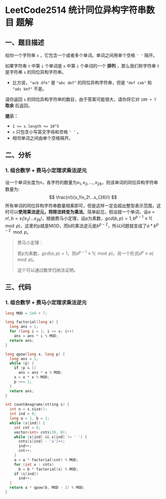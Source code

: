 # LeetCode2514 统计同位异构字符串数目 题解

## 一、题目描述

给你一个字符串 `s` ，它包含一个或者多个单词。单词之间用单个空格 `' '` 隔开。

如果字符串 `t` 中第 `i` 个单词是 `s` 中第 `i` 个单词的一个 **排列** ，那么我们称字符串 `t` 是字符串 `s` 的同位异构字符串。

- 比方说，`"acb dfe"` 是 `"abc def"` 的同位异构字符串，但是 `"def cab"` 和 `"adc bef"` 不是。

请你返回 `s` 的同位异构字符串的数目，由于答案可能很大，请你将它对 `109 + 7` **取余** 后返回。



**提示：**

- `1 <= s.length <= 10^5`
- `s` 只包含小写英文字母和空格 `' '` 。
- 相邻单词之间由单个空格隔开。



## 二、分析

### 1. 组合数学 + 费马小定理求乘法逆元

设一个单词长度为n，各字符的数量为$x_1,x_2,...,x_{26}$，则该单词的同位异构字符串数量为:
$$
\frac{n!}{x_1!x_2!...x_{26}!}
$$
所有单词的同位异构字符串数量相乘即可，但是这样一定会超出整型表示范围，这时可以**使用乘法逆元，将除法转变为乘法**。简单起见，假设就一个单词，设$a=n!,b=x_1!x_2!...x_{26}!$，根据费马小定理，设p为素数，$gcd(b,p)=1,b^{p-1}\equiv1(\mod p)$，这里的p就是MOD，而b的乘法逆元是$b^{p-2}$，所以问题就变成了$a*b^{p-2}\mod p$。



> 费马小定理：
>
> 若p为素数，$gcd(a,p)=1$，则$a^{p-1}\equiv 1 (\mod p)$，另一个形式$a^p\equiv a (\mod p)$。
>
> 这个可以通过数学归纳法证明。

## 三、代码

### 1. 组合数学 + 费马小定理求乘法逆元

```c++
long MOD = 1e9 + 7;

long factorial(long x) {
  long ans = 1;
  for (long i = 1; i <= x; i++)
    ans = ans * i % MOD;
  return ans;
}

long qpow(long x, long p) {
  long ans = 1;
  while (p) {
    if (p & 1)
      ans = ans * x % MOD;
    x = x * x % MOD;
    p >>= 1;
  }
  return ans;
}

int countAnagrams(string s) {
  int n = s.size();
  int ind = 0;
  long a = 1, b = 1;
  while (s[ind]) {
    int cnt = 0;
    vector<int> cnts(26, 0);
    while (s[ind] && s[ind] != ' ') {
      cnts[s[ind] - 'a']++;
      ind++;
      cnt++;
    }
    a = a * factorial(cnt) % MOD;
    for (int x : cnts)
      b = b * factorial(x) % MOD;
    if (s[ind])
      ind++;
  }
  return a * qpow(b, MOD - 2) % MOD;
}
```

